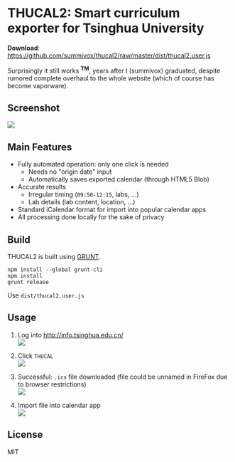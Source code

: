 # THUCAL2: Smart curriculum exporter for Tsinghua University

**Download**: https://github.com/summivox/thucal2/raw/master/dist/thucal2.user.js

Surprisingly it still works <sup><b>TM</b></sup>, years after I (summivox) graduated, despite rumored complete overhaul to the whole website (which of course has become vaporware).

## Screenshot

![][result]

## Main Features

* Fully automated operation: only one click is needed
    * Needs no "origin date" input
    * Automatically saves exported calendar (through HTML5 Blob)
* Accurate results
    * Irregular timing (`09:50-12:15`, labs, ...)
    * Lab details (lab content, location, ...)
* Standard iCalendar format for import into popular calendar apps
* All processing done locally for the sake of privacy

## Build

THUCAL2 is built using [GRUNT](http://gruntjs.com).

```
npm install --global grunt-cli
npm install
grunt release
```

Use `dist/thucal2.user.js`

## Usage

1. Log into http://info.tsinghua.edu.cn/  
   ![][step1-1]  

2. Click `THUCAL`  
   ![][step2-1]  

3. Successful: `.ics` file downloaded (file could be unnamed in FireFox due to browser restrictions)  
   ![][step3-1]  

4. Import file into calendar app  
   ![][step4-1]  

## License

MIT

[step1-1]: http://i.imgur.com/iycvWRo.png
[step2-1]: http://i.imgur.com/1SNBYd7.png
[step3-1]: http://i.imgur.com/IhH4vu0.png
[step4-1]: http://i.imgur.com/6oMMJqy.png
[result]:  http://i.imgur.com/96uOClz.png
